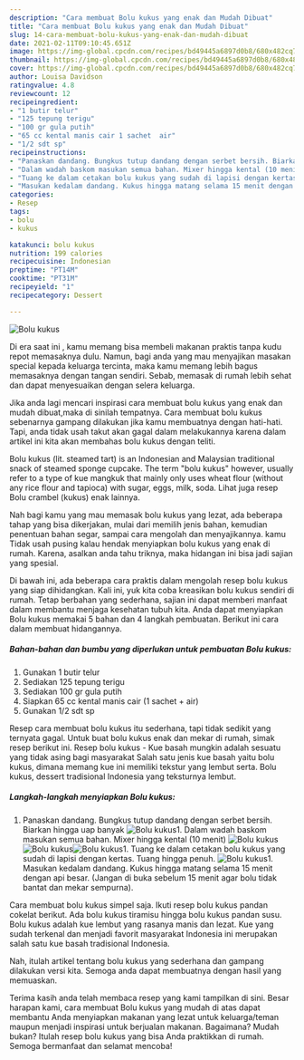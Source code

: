 ```yaml
---
description: "Cara membuat Bolu kukus yang enak dan Mudah Dibuat"
title: "Cara membuat Bolu kukus yang enak dan Mudah Dibuat"
slug: 14-cara-membuat-bolu-kukus-yang-enak-dan-mudah-dibuat
date: 2021-02-11T09:10:45.651Z
image: https://img-global.cpcdn.com/recipes/bd49445a6897d0b8/680x482cq70/bolu-kukus-foto-resep-utama.jpg
thumbnail: https://img-global.cpcdn.com/recipes/bd49445a6897d0b8/680x482cq70/bolu-kukus-foto-resep-utama.jpg
cover: https://img-global.cpcdn.com/recipes/bd49445a6897d0b8/680x482cq70/bolu-kukus-foto-resep-utama.jpg
author: Louisa Davidson
ratingvalue: 4.8
reviewcount: 12
recipeingredient:
- "1 butir telur"
- "125 tepung terigu"
- "100 gr gula putih"
- "65 cc kental manis cair 1 sachet  air"
- "1/2 sdt sp"
recipeinstructions:
- "Panaskan dandang. Bungkus tutup dandang dengan serbet bersih. Biarkan hingga uap banyak"
- "Dalam wadah baskom masukan semua bahan. Mixer hingga kental (10 menit)"
- "Tuang ke dalam cetakan bolu kukus yang sudah di lapisi dengan kertas. Tuang hingga penuh."
- "Masukan kedalam dandang. Kukus hingga matang selama 15 menit dengan api besar. (Jangan di buka sebelum 15 menit agar bolu tidak bantat dan mekar sempurna)."
categories:
- Resep
tags:
- bolu
- kukus

katakunci: bolu kukus 
nutrition: 199 calories
recipecuisine: Indonesian
preptime: "PT14M"
cooktime: "PT31M"
recipeyield: "1"
recipecategory: Dessert

---
```



![Bolu kukus](https://img-global.cpcdn.com/recipes/bd49445a6897d0b8/680x482cq70/bolu-kukus-foto-resep-utama.jpg)

Di era  saat ini , kamu memang bisa membeli makanan praktis tanpa kudu repot memasaknya dulu. Namun, bagi anda yang mau menyajikan masakan special kepada keluarga tercinta, maka kamu memang lebih bagus memasaknya dengan tangan sendiri. Sebab, memasak di rumah lebih sehat dan dapat menyesuaikan dengan selera keluarga.

Jika anda lagi mencari inspirasi cara membuat bolu kukus yang enak dan mudah dibuat,maka di sinilah tempatnya. Cara membuat bolu kukus  sebenarnya gampang dilakukan jika kamu membuatnya dengan hati-hati. Tapi, anda tidak usah takut akan gagal dalam melakukannya 
karena dalam artikel ini kita akan membahas bolu kukus dengan teliti.  

Bolu kukus (lit. steamed tart) is an Indonesian and Malaysian traditional snack of steamed sponge cupcake. The term &#34;bolu kukus&#34; however, usually refer to a type of kue mangkuk that mainly only uses wheat flour (without any rice flour and tapioca) with sugar, eggs, milk, soda. Lihat juga resep Bolu crambel (kukus) enak lainnya.

Nah bagi kamu yang mau memasak bolu kukus yang lezat, ada beberapa tahap yang bisa dikerjakan, mulai dari memilih jenis bahan, kemudian penentuan bahan segar, sampai cara mengolah dan menyajikannya. kamu Tidak usah pusing kalau hendak menyiapkan bolu kukus yang enak di rumah. Karena, asalkan anda  tahu triknya, maka hidangan ini bisa jadi sajian yang spesial.

Di bawah ini, ada beberapa cara praktis  dalam mengolah resep bolu kukus yang siap dihidangkan. Kali ini, yuk kita coba kreasikan bolu kukus sendiri di rumah. Tetap berbahan yang sederhana, sajian ini dapat memberi manfaat dalam membantu menjaga kesehatan tubuh kita. Anda dapat menyiapkan Bolu kukus memakai 5 bahan dan 4 langkah pembuatan. Berikut ini cara dalam membuat hidangannya.

<!--inarticleads1-->

##### Bahan-bahan dan bumbu yang diperlukan untuk pembuatan Bolu kukus:

1. Gunakan 1 butir telur
1. Sediakan 125 tepung terigu
1. Sediakan 100 gr gula putih
1. Siapkan 65 cc kental manis cair (1 sachet + air)
1. Gunakan 1/2 sdt sp


Resep cara membuat bolu kukus itu sederhana, tapi tidak sedikit yang ternyata gagal. Untuk buat bolu kukus enak dan mekar di rumah, simak resep berikut ini. Resep bolu kukus - Kue basah mungkin adalah sesuatu yang tidak asing bagi masyarakat Salah satu jenis kue basah yaitu bolu kukus, dimana memang kue ini memiliki tekstur yang lembut serta. Bolu kukus, dessert tradisional Indonesia yang teksturnya lembut. 

<!--inarticleads2-->

##### Langkah-langkah menyiapkan Bolu kukus:

1. Panaskan dandang. Bungkus tutup dandang dengan serbet bersih. Biarkan hingga uap banyak
<img src="https://img-global.cpcdn.com/steps/334c8de1a0273344/160x128cq70/bolu-kukus-langkah-memasak-1-foto.jpg" alt="Bolu kukus">1. Dalam wadah baskom masukan semua bahan. Mixer hingga kental (10 menit)
<img src="https://img-global.cpcdn.com/steps/a8c5cac96d2e1a04/160x128cq70/bolu-kukus-langkah-memasak-2-foto.jpg" alt="Bolu kukus"><img src="https://img-global.cpcdn.com/steps/3405af9e1ef7933e/160x128cq70/bolu-kukus-langkah-memasak-2-foto.jpg" alt="Bolu kukus"><img src="https://img-global.cpcdn.com/steps/239d906648da08a7/160x128cq70/bolu-kukus-langkah-memasak-2-foto.jpg" alt="Bolu kukus">1. Tuang ke dalam cetakan bolu kukus yang sudah di lapisi dengan kertas. Tuang hingga penuh.
<img src="https://img-global.cpcdn.com/steps/a5c6a8de374bcd31/160x128cq70/bolu-kukus-langkah-memasak-3-foto.jpg" alt="Bolu kukus">1. Masukan kedalam dandang. Kukus hingga matang selama 15 menit dengan api besar. (Jangan di buka sebelum 15 menit agar bolu tidak bantat dan mekar sempurna).


Cara membuat bolu kukus simpel saja. Ikuti resep bolu kukus pandan cokelat berikut. Ada bolu kukus tiramisu hingga bolu kukus pandan susu. Bolu kukus adalah kue lembut yang rasanya manis dan lezat. Kue yang sudah terkenal dan menjadi favorit masyarakat Indonesia ini merupakan salah satu kue basah tradisional Indonesia. 

Nah, itulah artikel tentang  bolu kukus  yang sederhana dan gampang dilakukan versi kita. Semoga anda dapat membuatnya dengan hasil yang memuaskan. 

Terima kasih anda telah membaca resep yang kami tampilkan di sini. Besar harapan kami, cara membuat  Bolu kukus yang mudah di atas dapat membantu Anda menyiapkan makanan yang lezat untuk keluarga/teman maupun menjadi inspirasi untuk berjualan makanan. Bagaimana? Mudah bukan? Itulah resep bolu kukus yang bisa Anda praktikkan di rumah. Semoga bermanfaat dan selamat mencoba!

